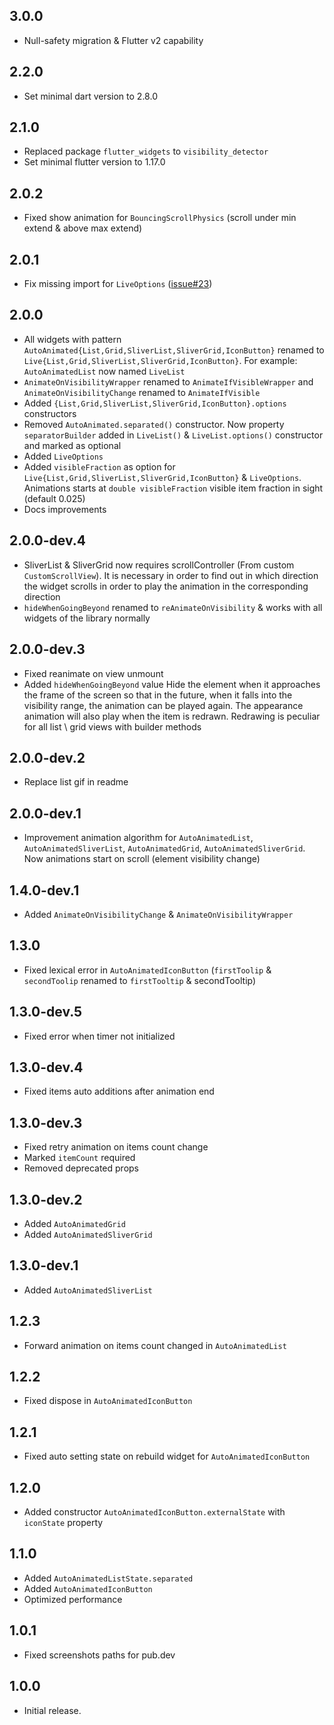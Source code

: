 ## 3.0.0

* Null-safety migration & Flutter v2 capability

## 2.2.0

* Set minimal dart version to 2.8.0

## 2.1.0

* Replaced package `flutter_widgets` to `visibility_detector`
* Set minimal flutter version to 1.17.0

## 2.0.2 

* Fixed show animation for `BouncingScrollPhysics` (scroll under min extend & above max extend)

## 2.0.1 

* Fix missing import for `LiveOptions` ([issue#23](https://github.com/rbcprolabs/packages.flutter/issues/23))

## 2.0.0

* All widgets with pattern `AutoAnimated{List,Grid,SliverList,SliverGrid,IconButton}` renamed to `Live{List,Grid,SliverList,SliverGrid,IconButton}`. For example: `AutoAnimatedList` now named `LiveList`
* `AnimateOnVisibilityWrapper` renamed to `AnimateIfVisibleWrapper` and `AnimateOnVisibilityChange` renamed to `AnimateIfVisible`
* Added `{List,Grid,SliverList,SliverGrid,IconButton}.options` constructors
* Removed `AutoAnimated.separated()` constructor. Now property `separatorBuilder` added in `LiveList()` & `LiveList.options()` constructor and marked as optional
* Added `LiveOptions`
* Added `visibleFraction` as option for `Live{List,Grid,SliverList,SliverGrid,IconButton}` & `LiveOptions`. Animations starts at `double visibleFraction` visible item fraction in sight (default 0.025)
* Docs improvements

## 2.0.0-dev.4

* SliverList & SliverGrid now requires scrollController (From custom `CustomScrollView`). It is necessary in order to find out in which direction the widget scrolls in order to play the animation in the corresponding direction
* `hideWhenGoingBeyond` renamed to `reAnimateOnVisibility` & works with all widgets of the library normally

## 2.0.0-dev.3

* Fixed reanimate on view unmount
* Added `hideWhenGoingBeyond` value Hide the element when it approaches the frame of the screen so that in the future, when it falls into the visibility  range, the animation can be played again. The appearance animation will also play when the item is redrawn. Redrawing is peculiar for all list \ grid views with builder methods

## 2.0.0-dev.2

* Replace list gif in readme

## 2.0.0-dev.1

* Improvement animation algorithm for `AutoAnimatedList`, `AutoAnimatedSliverList`, `AutoAnimatedGrid`, `AutoAnimatedSliverGrid`. 
Now animations start on scroll (element visibility change)

## 1.4.0-dev.1

* Added `AnimateOnVisibilityChange` & `AnimateOnVisibilityWrapper`

## 1.3.0

* Fixed lexical error in `AutoAnimatedIconButton` (`firstToolip` & `secondToolip` renamed to `firstTooltip` & secondTooltip)

## 1.3.0-dev.5

* Fixed error when timer not initialized

## 1.3.0-dev.4

* Fixed items auto additions after animation end

## 1.3.0-dev.3

* Fixed retry animation on items count change
* Marked `itemCount` required 
* Removed deprecated props

## 1.3.0-dev.2

* Added `AutoAnimatedGrid`
* Added `AutoAnimatedSliverGrid`

## 1.3.0-dev.1

* Added `AutoAnimatedSliverList`

## 1.2.3

* Forward animation on items count changed in `AutoAnimatedList`

## 1.2.2 

* Fixed dispose in `AutoAnimatedIconButton`

## 1.2.1

* Fixed auto setting state on rebuild widget for `AutoAnimatedIconButton`

## 1.2.0

* Added constructor `AutoAnimatedIconButton.externalState` with `iconState` property

## 1.1.0

* Added `AutoAnimatedListState.separated`
* Added `AutoAnimatedIconButton`
* Optimized performance


## 1.0.1

* Fixed screenshots paths for pub.dev

## 1.0.0

* Initial release.

